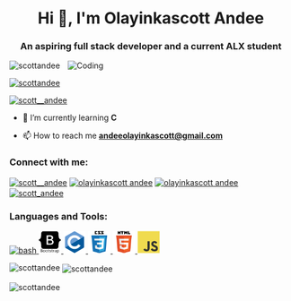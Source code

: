 <h1 align="center">Hi 👋, I'm Olayinkascott Andee</h1>
<h3 align="center">An aspiring full stack developer and a current ALX student</h3>
<img align="right" alt="Coding" width="400" src="https://camo.githubusercontent.com/5ddf73ad3a205111cf8c686f687fc216c2946a75005718c8da5b837ad9de78c9/68747470733a2f2f7468756d62732e6766796361742e636f6d2f4576696c4e657874446576696c666973682d736d616c6c2e676966">

<p align="left"> <img src="https://komarev.com/ghpvc/?username=scottandee&label=Profile%20views&color=0e75b6&style=flat" alt="scottandee" /> </p>

<p align="left"> <a href="https://github.com/ryo-ma/github-profile-trophy"><img src="https://github-profile-trophy.vercel.app/?username=scottandee" alt="scottandee" /></a> </p>

<p align="left"> <a href="https://twitter.com/scott__andee" target="blank"><img src="https://img.shields.io/twitter/follow/scott__andee?logo=twitter&style=for-the-badge" alt="scott__andee" /></a> </p>

- 🌱 I’m currently learning **C**

- 📫 How to reach me **andeeolayinkascott@gmail.com**

<h3 align="left">Connect with me:</h3>
<p align="left">
<a href="https://twitter.com/scott__andee" target="blank"><img align="center" src="https://raw.githubusercontent.com/rahuldkjain/github-profile-readme-generator/master/src/images/icons/Social/twitter.svg" alt="scott__andee" height="30" width="40" /></a>
<a href="https://linkedin.com/in/olayinkascott andee" target="blank"><img align="center" src="https://raw.githubusercontent.com/rahuldkjain/github-profile-readme-generator/master/src/images/icons/Social/linked-in-alt.svg" alt="olayinkascott andee" height="30" width="40" /></a>
<a href="https://fb.com/olayinkascott andee" target="blank"><img align="center" src="https://raw.githubusercontent.com/rahuldkjain/github-profile-readme-generator/master/src/images/icons/Social/facebook.svg" alt="olayinkascott andee" height="30" width="40" /></a>
<a href="https://instagram.com/scott_andee" target="blank"><img align="center" src="https://raw.githubusercontent.com/rahuldkjain/github-profile-readme-generator/master/src/images/icons/Social/instagram.svg" alt="scott_andee" height="30" width="40" /></a>
</p>

<h3 align="left">Languages and Tools:</h3>
<p align="left"> <a href="https://www.gnu.org/software/bash/" target="_blank" rel="noreferrer"> <img src="https://www.vectorlogo.zone/logos/gnu_bash/gnu_bash-icon.svg" alt="bash" width="40" height="40"/> </a> <a href="https://getbootstrap.com" target="_blank" rel="noreferrer"> <img src="https://raw.githubusercontent.com/devicons/devicon/master/icons/bootstrap/bootstrap-plain-wordmark.svg" alt="bootstrap" width="40" height="40"/> </a> <a href="https://www.cprogramming.com/" target="_blank" rel="noreferrer"> <img src="https://raw.githubusercontent.com/devicons/devicon/master/icons/c/c-original.svg" alt="c" width="40" height="40"/> </a> <a href="https://www.w3schools.com/css/" target="_blank" rel="noreferrer"> <img src="https://raw.githubusercontent.com/devicons/devicon/master/icons/css3/css3-original-wordmark.svg" alt="css3" width="40" height="40"/> </a> <a href="https://www.w3.org/html/" target="_blank" rel="noreferrer"> <img src="https://raw.githubusercontent.com/devicons/devicon/master/icons/html5/html5-original-wordmark.svg" alt="html5" width="40" height="40"/> </a> <a href="https://developer.mozilla.org/en-US/docs/Web/JavaScript" target="_blank" rel="noreferrer"> <img src="https://raw.githubusercontent.com/devicons/devicon/master/icons/javascript/javascript-original.svg" alt="javascript" width="40" height="40"/> </a> </p>

<p><img align="left" src="https://github-readme-stats.vercel.app/api/top-langs?username=scottandee&show_icons=true&locale=en&layout=compact" alt="scottandee" /></p>

<p>&nbsp;<img align="center" src="https://github-readme-stats.vercel.app/api?username=scottandee&show_icons=true&locale=en" alt="scottandee" /></p>

<p><img align="center" src="https://github-readme-streak-stats.herokuapp.com/?user=scottandee&" alt="scottandee" /></p>

